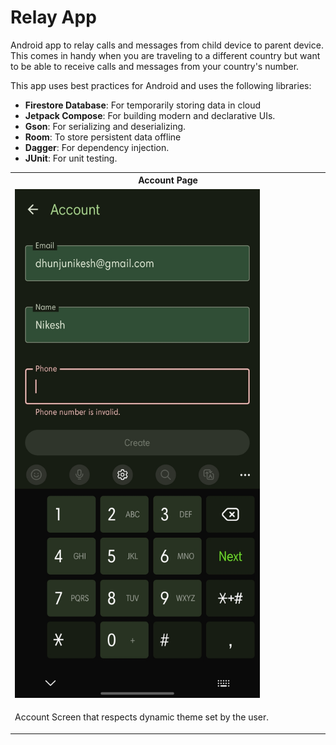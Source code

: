 # Relay App

Android app to relay calls and messages from child device to parent device. 
This comes in handy when you are traveling to a different country but want 
to be able to receive calls and messages from your country's number.

This app uses best practices for Android and uses the following libraries:

- **Firestore Database**: For temporarily storing data in cloud
- **Jetpack Compose**: For building modern and declarative UIs.
- **Gson**: For serializing and deserializing.
- **Room**: To store persistent data offline
- **Dagger**: For dependency injection.
- **JUnit**: For unit testing.

<table>
  <tr>
    <th colspan="2">Account Page</th>
  </tr>
  <tr>
    <td><img src="graphics/Relay-Account-Screen.jpg" width="80%" alt=""></td>
  </tr>
<tr>
    <td><p>Account Screen that respects dynamic theme set by the user.</p></td>
  </tr>
</table>